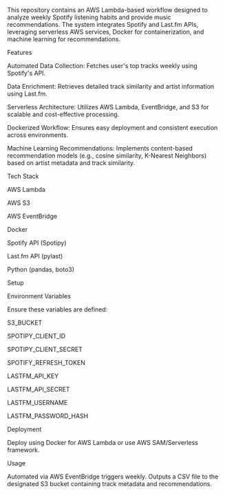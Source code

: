 This repository contains an AWS Lambda-based workflow designed to analyze weekly Spotify listening habits and provide music recommendations. The system integrates Spotify and Last.fm APIs, leveraging serverless AWS services, Docker for containerization, and machine learning for recommendations.

Features

Automated Data Collection: Fetches user's top tracks weekly using Spotify's API.

Data Enrichment: Retrieves detailed track similarity and artist information using Last.fm.

Serverless Architecture: Utilizes AWS Lambda, EventBridge, and S3 for scalable and cost-effective processing.

Dockerized Workflow: Ensures easy deployment and consistent execution across environments.

Machine Learning Recommendations: Implements content-based recommendation models (e.g., cosine similarity, K-Nearest Neighbors) based on artist metadata and track similarity.

Tech Stack

AWS Lambda

AWS S3

AWS EventBridge

Docker

Spotify API (Spotipy)

Last.fm API (pylast)

Python (pandas, boto3)

Setup

Environment Variables

Ensure these variables are defined:

S3_BUCKET

SPOTIPY_CLIENT_ID

SPOTIPY_CLIENT_SECRET

SPOTIFY_REFRESH_TOKEN

LASTFM_API_KEY

LASTFM_API_SECRET

LASTFM_USERNAME

LASTFM_PASSWORD_HASH

Deployment

Deploy using Docker for AWS Lambda or use AWS SAM/Serverless framework.

Usage

Automated via AWS EventBridge triggers weekly. Outputs a CSV file to the designated S3 bucket containing track metadata and recommendations.

